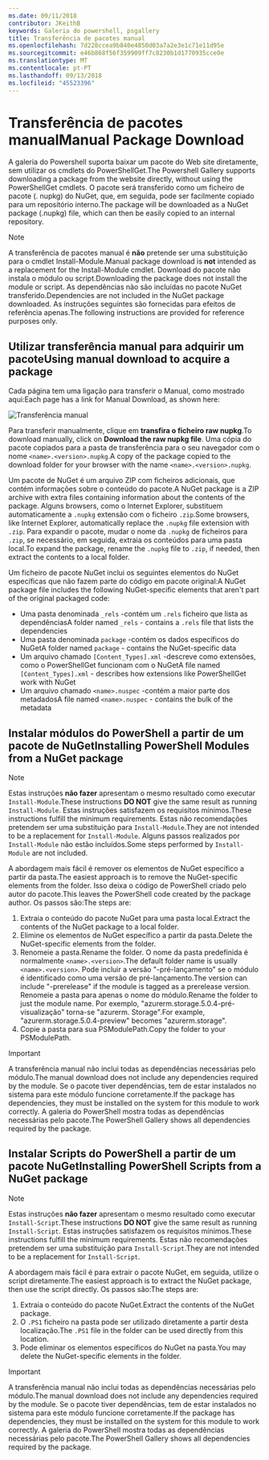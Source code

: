 ```yaml
---
ms.date: 09/11/2018
contributor: JKeithB
keywords: Galeria do powershell, psgallery
title: Transferência de pacotes manual
ms.openlocfilehash: 7d228ccea9b840e4850d03a7a2e3e1c71e11d95e
ms.sourcegitcommit: e46b868f56f359909ff7c8230b1d1770935cce0e
ms.translationtype: MT
ms.contentlocale: pt-PT
ms.lasthandoff: 09/13/2018
ms.locfileid: "45523396"
---
```

# <a name="manual-package-download"></a><span data-ttu-id="6cc40-103">Transferência de pacotes manual</span><span class="sxs-lookup"><span data-stu-id="6cc40-103">Manual Package Download</span></span>

<span data-ttu-id="6cc40-104">A galeria do Powershell suporta baixar um pacote do Web site diretamente, sem utilizar os cmdlets do PowerShellGet.</span><span class="sxs-lookup"><span data-stu-id="6cc40-104">The Powershell Gallery supports downloading a package from the website directly, without using the PowerShellGet cmdlets.</span></span> <span data-ttu-id="6cc40-105">O pacote será transferido como um ficheiro de pacote (. nupkg) do NuGet, que, em seguida, pode ser facilmente copiado para um repositório interno.</span><span class="sxs-lookup"><span data-stu-id="6cc40-105">The package will be downloaded as a NuGet package (.nupkg) file, which can then be easily copied to an internal repository.</span></span>

> [!NOTE]
> <span data-ttu-id="6cc40-106">A transferência de pacotes manual é **não** pretende ser uma substituição para o cmdlet Install-Module.</span><span class="sxs-lookup"><span data-stu-id="6cc40-106">Manual package download is **not** intended as a replacement for the Install-Module cmdlet.</span></span>
> <span data-ttu-id="6cc40-107">Download do pacote não instala o módulo ou script.</span><span class="sxs-lookup"><span data-stu-id="6cc40-107">Downloading the package does not install the module or script.</span></span> <span data-ttu-id="6cc40-108">As dependências não são incluídas no pacote NuGet transferido.</span><span class="sxs-lookup"><span data-stu-id="6cc40-108">Dependencies are not included in the NuGet package downloaded.</span></span> <span data-ttu-id="6cc40-109">As instruções seguintes são fornecidas para efeitos de referência apenas.</span><span class="sxs-lookup"><span data-stu-id="6cc40-109">The following instructions are provided for reference purposes only.</span></span>

## <a name="using-manual-download-to-acquire-a-package"></a><span data-ttu-id="6cc40-110">Utilizar transferência manual para adquirir um pacote</span><span class="sxs-lookup"><span data-stu-id="6cc40-110">Using manual download to acquire a package</span></span>

<span data-ttu-id="6cc40-111">Cada página tem uma ligação para transferir o Manual, como mostrado aqui:</span><span class="sxs-lookup"><span data-stu-id="6cc40-111">Each page has a link for Manual Download, as shown here:</span></span>

![Transferência manual](../../Images/Manual_Item_Download.PNG)

<span data-ttu-id="6cc40-113">Para transferir manualmente, clique em **transfira o ficheiro raw nupkg**.</span><span class="sxs-lookup"><span data-stu-id="6cc40-113">To download manually, click on **Download the raw nupkg file**.</span></span> <span data-ttu-id="6cc40-114">Uma cópia do pacote copiados para a pasta de transferência para o seu navegador com o nome `<name>.<version>.nupkg`.</span><span class="sxs-lookup"><span data-stu-id="6cc40-114">A copy of the package copied to the download folder for your browser with the name `<name>.<version>.nupkg`.</span></span>

<span data-ttu-id="6cc40-115">Um pacote de NuGet é um arquivo ZIP com ficheiros adicionais, que contém informações sobre o conteúdo do pacote.</span><span class="sxs-lookup"><span data-stu-id="6cc40-115">A NuGet package is a ZIP archive with extra files containing information about the contents of the package.</span></span> <span data-ttu-id="6cc40-116">Alguns browsers, como o Internet Explorer, substituem automaticamente a `.nupkg` extensão com o ficheiro `.zip`.</span><span class="sxs-lookup"><span data-stu-id="6cc40-116">Some browsers, like Internet Explorer, automatically replace the `.nupkg` file extension with `.zip`.</span></span> <span data-ttu-id="6cc40-117">Para expandir o pacote, mudar o nome da `.nupkg` de ficheiros para `.zip`, se necessário, em seguida, extraia os conteúdos para uma pasta local.</span><span class="sxs-lookup"><span data-stu-id="6cc40-117">To expand the package, rename the `.nupkg` file to `.zip`, if needed, then extract the contents to a local folder.</span></span>

<span data-ttu-id="6cc40-118">Um ficheiro de pacote NuGet inclui os seguintes elementos do NuGet específicas que não fazem parte do código em pacote original:</span><span class="sxs-lookup"><span data-stu-id="6cc40-118">A NuGet package file includes the following NuGet-specific elements that aren't part of the original packaged code:</span></span>

- <span data-ttu-id="6cc40-119">Uma pasta denominada `_rels` -contém um `.rels` ficheiro que lista as dependências</span><span class="sxs-lookup"><span data-stu-id="6cc40-119">A folder named `_rels` - contains a `.rels` file that lists the dependencies</span></span>
- <span data-ttu-id="6cc40-120">Uma pasta denominada `package` -contém os dados específicos do NuGet</span><span class="sxs-lookup"><span data-stu-id="6cc40-120">A folder named `package` - contains the NuGet-specific data</span></span>
- <span data-ttu-id="6cc40-121">Um arquivo chamado `[Content_Types].xml` -descreve como extensões, como o PowerShellGet funcionam com o NuGet</span><span class="sxs-lookup"><span data-stu-id="6cc40-121">A file named `[Content_Types].xml` - describes how extensions like PowerShellGet work with NuGet</span></span>
- <span data-ttu-id="6cc40-122">Um arquivo chamado `<name>.nuspec` -contém a maior parte dos metadados</span><span class="sxs-lookup"><span data-stu-id="6cc40-122">A file named `<name>.nuspec` - contains the bulk of the metadata</span></span>

## <a name="installing-powershell-modules-from-a-nuget-package"></a><span data-ttu-id="6cc40-123">Instalar módulos do PowerShell a partir de um pacote de NuGet</span><span class="sxs-lookup"><span data-stu-id="6cc40-123">Installing PowerShell Modules from a NuGet package</span></span>

> [!NOTE]
> <span data-ttu-id="6cc40-124">Estas instruções **não fazer** apresentam o mesmo resultado como executar `Install-Module`.</span><span class="sxs-lookup"><span data-stu-id="6cc40-124">These instructions **DO NOT** give the same result as running `Install-Module`.</span></span> <span data-ttu-id="6cc40-125">Estas instruções satisfazem os requisitos mínimos.</span><span class="sxs-lookup"><span data-stu-id="6cc40-125">These instructions fulfill the minimum requirements.</span></span> <span data-ttu-id="6cc40-126">Estas não recomendações pretendem ser uma substituição para `Install-Module`.</span><span class="sxs-lookup"><span data-stu-id="6cc40-126">They are not intended to be a replacement for `Install-Module`.</span></span> <span data-ttu-id="6cc40-127">Alguns passos realizados por `Install-Module` não estão incluídos.</span><span class="sxs-lookup"><span data-stu-id="6cc40-127">Some steps performed by `Install-Module` are not included.</span></span>

<span data-ttu-id="6cc40-128">A abordagem mais fácil é remover os elementos de NuGet específico a partir da pasta.</span><span class="sxs-lookup"><span data-stu-id="6cc40-128">The easiest approach is to remove the NuGet-specific elements from the folder.</span></span> <span data-ttu-id="6cc40-129">Isso deixa o código de PowerShell criado pelo autor do pacote.</span><span class="sxs-lookup"><span data-stu-id="6cc40-129">This leaves the PowerShell code created by the package author.</span></span> <span data-ttu-id="6cc40-130">Os passos são:</span><span class="sxs-lookup"><span data-stu-id="6cc40-130">The steps are:</span></span>

1. <span data-ttu-id="6cc40-131">Extraia o conteúdo do pacote NuGet para uma pasta local.</span><span class="sxs-lookup"><span data-stu-id="6cc40-131">Extract the contents of the NuGet package to a local folder.</span></span>
2. <span data-ttu-id="6cc40-132">Elimine os elementos de NuGet específico a partir da pasta.</span><span class="sxs-lookup"><span data-stu-id="6cc40-132">Delete the NuGet-specific elements from the folder.</span></span>
3. <span data-ttu-id="6cc40-133">Renomeie a pasta.</span><span class="sxs-lookup"><span data-stu-id="6cc40-133">Rename the folder.</span></span> <span data-ttu-id="6cc40-134">O nome da pasta predefinida é normalmente `<name>.<version>`.</span><span class="sxs-lookup"><span data-stu-id="6cc40-134">The default folder name is usually `<name>.<version>`.</span></span> <span data-ttu-id="6cc40-135">Pode incluir a versão "-pré-lançamento" se o módulo é identificado como uma versão de pré-lançamento.</span><span class="sxs-lookup"><span data-stu-id="6cc40-135">The version can include "-prerelease" if the module is tagged as a prerelease version.</span></span> <span data-ttu-id="6cc40-136">Renomeie a pasta para apenas o nome do módulo.</span><span class="sxs-lookup"><span data-stu-id="6cc40-136">Rename the folder to just the module name.</span></span> <span data-ttu-id="6cc40-137">Por exemplo, "azurerm.storage.5.0.4-pré-visualização" torna-se "azurerm. Storage".</span><span class="sxs-lookup"><span data-stu-id="6cc40-137">For example, "azurerm.storage.5.0.4-preview" becomes "azurerm.storage".</span></span>
4. <span data-ttu-id="6cc40-138">Copie a pasta para sua PSModulePath.</span><span class="sxs-lookup"><span data-stu-id="6cc40-138">Copy the folder to your PSModulePath.</span></span>

> [!IMPORTANT]
> <span data-ttu-id="6cc40-139">A transferência manual não inclui todas as dependências necessárias pelo módulo.</span><span class="sxs-lookup"><span data-stu-id="6cc40-139">The manual download does not include any dependencies required by the module.</span></span> <span data-ttu-id="6cc40-140">Se o pacote tiver dependências, tem de estar instalados no sistema para este módulo funcione corretamente.</span><span class="sxs-lookup"><span data-stu-id="6cc40-140">If the package has dependencies, they must be installed on the system for this module to work correctly.</span></span> <span data-ttu-id="6cc40-141">A galeria do PowerShell mostra todas as dependências necessárias pelo pacote.</span><span class="sxs-lookup"><span data-stu-id="6cc40-141">The PowerShell Gallery shows all dependencies required by the package.</span></span>

## <a name="installing-powershell-scripts-from-a-nuget-package"></a><span data-ttu-id="6cc40-142">Instalar Scripts do PowerShell a partir de um pacote NuGet</span><span class="sxs-lookup"><span data-stu-id="6cc40-142">Installing PowerShell Scripts from a NuGet package</span></span>

> [!NOTE]
> <span data-ttu-id="6cc40-143">Estas instruções **não fazer** apresentam o mesmo resultado como executar `Install-Script`.</span><span class="sxs-lookup"><span data-stu-id="6cc40-143">These instructions **DO NOT** give the same result as running `Install-Script`.</span></span> <span data-ttu-id="6cc40-144">Estas instruções satisfazem os requisitos mínimos.</span><span class="sxs-lookup"><span data-stu-id="6cc40-144">These instructions fulfill the minimum requirements.</span></span> <span data-ttu-id="6cc40-145">Estas não recomendações pretendem ser uma substituição para `Install-Script`.</span><span class="sxs-lookup"><span data-stu-id="6cc40-145">They are not intended to be a replacement for `Install-Script`.</span></span>

<span data-ttu-id="6cc40-146">A abordagem mais fácil é para extrair o pacote NuGet, em seguida, utilize o script diretamente.</span><span class="sxs-lookup"><span data-stu-id="6cc40-146">The easiest approach is to extract the NuGet package, then use the script directly.</span></span> <span data-ttu-id="6cc40-147">Os passos são:</span><span class="sxs-lookup"><span data-stu-id="6cc40-147">The steps are:</span></span>

1. <span data-ttu-id="6cc40-148">Extraia o conteúdo do pacote NuGet.</span><span class="sxs-lookup"><span data-stu-id="6cc40-148">Extract the contents of the NuGet package.</span></span>
2. <span data-ttu-id="6cc40-149">O `.PS1` ficheiro na pasta pode ser utilizado diretamente a partir desta localização.</span><span class="sxs-lookup"><span data-stu-id="6cc40-149">The `.PS1` file in the folder can be used directly from this location.</span></span>
3. <span data-ttu-id="6cc40-150">Pode eliminar os elementos específicos do NuGet na pasta.</span><span class="sxs-lookup"><span data-stu-id="6cc40-150">You may delete the NuGet-specific elements in the folder.</span></span>

> [!IMPORTANT]
> <span data-ttu-id="6cc40-151">A transferência manual não inclui todas as dependências necessárias pelo módulo.</span><span class="sxs-lookup"><span data-stu-id="6cc40-151">The manual download does not include any dependencies required by the module.</span></span> <span data-ttu-id="6cc40-152">Se o pacote tiver dependências, tem de estar instalados no sistema para este módulo funcione corretamente.</span><span class="sxs-lookup"><span data-stu-id="6cc40-152">If the package has dependencies, they must be installed on the system for this module to work correctly.</span></span> <span data-ttu-id="6cc40-153">A galeria do PowerShell mostra todas as dependências necessárias pelo pacote.</span><span class="sxs-lookup"><span data-stu-id="6cc40-153">The PowerShell Gallery shows all dependencies required by the package.</span></span>
